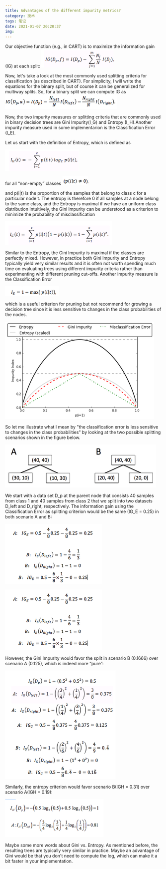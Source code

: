 ```yaml
---
title: Advantages of the different impurity metrics?
category: 技术
tags: 笔记
date: 2021-01-07 20:20:37
img:
---
```


Our objective function (e.g., in CART) is to maximize the information gain (IG) at each split:
![](/images/information-gain-2021010701.png)


 Now, let's take a look at the most commonly used splitting criteria for classification (as described in CART). For simplicity, I will write the equations for the binary split, but of course it can be generalized for multiway splits. So, for a binary split we can compute IG as
![](/images/information-gain-20210107.png)

Now, the two impurity measures or splitting criteria that are commonly used in binary decision trees are Gini Impurity(I_G) and Entropy (I_H).Another impurity measure used in some implementarion is the Classification Error (I_E).

 Let us start with the definition of Entropy, which is defined as

![](/images/entropy.202101071.png)


for all “non-empty” classes
![](/images/entropy.202101072.png)


and p(i|t) is the proportion of the samples that belong to class c for a particular node t. The entropy is therefore 0 if all samples at a node belong to the same class, and the Entropy is maximal if we have an uniform class distribution Intuitively, the Gini Impurity can be understood as a criterion to minimize the probability of misclassification


![](/images/gini-impurity.202001071.png)

Similar to the Entropy, the Gini Impurity is maximal if the classes are perfectly mixed. However, in practice both Gini Impurity and Entropy typically yield very similar results and it is often not worth spending much time on evaluating trees using different impurity criteria rather than experimenting with different pruning cut-offs. Another impurity measure is the Classification Error

![](/images/error.202001071.png)

which is a useful criterion for pruning but not recommend for growing a decision tree since it is less sensitive to changes in the class probabilities of the nodes.

![](/images/overview-plot.20200107.png)

So let me illustrate what I mean by "the classification error is less sensitive to changes in the class probabilities" by looking at the two possible splitting scenarios shown in the figure below.

![](/images/split.20200107.png)

We start with a data set D_p at the parent node that consists 40 samples from class 1 and 40 samples from class 2 that we split into two datasets D_left and D_right, respectively. The information gain using the Classification Error as splitting criterion would be the same (IG_E = 0.25) in both scenario A and B:

![](/images/calc_1.png)

![](/images/calc_2.png)

However, the Gini Impurity would favor the split in scenario B (0.1666) over scenario A (0.125), which is indeed more “pure”:

![](/images/calc_3.png)

Similarly, the entropy criterion would favor scenario B(IGH = 0.31) over scenario A(IGH = 0.19):

![](/images/calc_5.png)

Maybe some more words about Gini vs. Entropy. As mentioned before, the resulting trees are typically very similar in practice. Maybe an advantage of Gini would be that you don't need to compute the log, which can make it a bit faster in your implementation.
